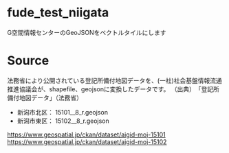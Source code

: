 # fude_test_niigata
G空間情報センターのGeoJSONをベクトルタイルにします

# Source
法務省により公開されている登記所備付地図データを、(一社)社会基盤情報流通推進協議会が、shapefile、geojsonに変換したデータです。
（出典）　「登記所備付地図データ」（法務省）
- 新潟市北区： 15101__8_r.geojson
- 新潟市東区： 15102__8_r.geojson

https://www.geospatial.jp/ckan/dataset/aigid-moj-15101
https://www.geospatial.jp/ckan/dataset/aigid-moj-15102
